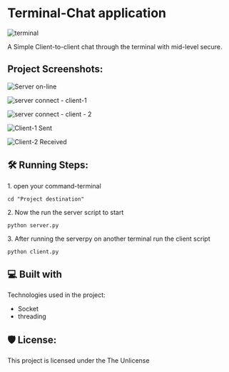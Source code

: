 <h1 id="title">Terminal-Chat application</h1>

![terminal](https://github.com/bhaskar10h/Terminal-Chat-App/assets/112790780/4ac65092-f17b-443e-8d28-2e9f96175e68)

<p id="description">A Simple Client-to-client chat through the terminal with mid-level secure.</p>

<h2>Project Screenshots:</h2>

![Server on-line](https://github.com/bhaskar10h/Terminal-Chat-App/assets/112790780/42fad1ce-f9b9-4f0e-84ed-d12857337eb6)

![server connect - client-1](https://github.com/bhaskar10h/Terminal-Chat-App/assets/112790780/c82a5dbb-55ed-4406-bb34-f1ab86abd409)

![server connect - client - 2](https://github.com/bhaskar10h/Terminal-Chat-App/assets/112790780/496af72f-1db6-4570-a758-4d9ac65d8e04)

![Client-1 Sent](https://github.com/bhaskar10h/Terminal-Chat-App/assets/112790780/1f5c3179-70d9-4e67-b37d-063b4c4029d2)

![Client-2 Received](https://github.com/bhaskar10h/Terminal-Chat-App/assets/112790780/00ee9cc5-49f3-4efc-b625-ccc06ba5c205)


<h2>🛠️ Running Steps:</h2>

<p>1. open your command-terminal</p>

```
cd "Project destination"
```

<p>2. Now the run the server script to start</p>

```
python server.py
```

<p>3. After running the serverpy on another terminal run the client script</p>

```
python client.py
```

  
  
<h2>💻 Built with</h2>

Technologies used in the project:

*   Socket
*   threading

<h2>🛡️ License:</h2>

This project is licensed under the The Unlicense

